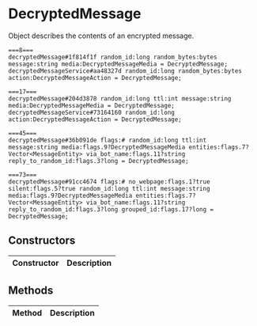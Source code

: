 # DecryptedMessage
Object describes the contents of an encrypted message.

```
===8===
decryptedMessage#1f814f1f random_id:long random_bytes:bytes message:string media:DecryptedMessageMedia = DecryptedMessage;
decryptedMessageService#aa48327d random_id:long random_bytes:bytes action:DecryptedMessageAction = DecryptedMessage;

===17===
decryptedMessage#204d3878 random_id:long ttl:int message:string media:DecryptedMessageMedia = DecryptedMessage;
decryptedMessageService#73164160 random_id:long action:DecryptedMessageAction = DecryptedMessage;

===45===
decryptedMessage#36b091de flags:# random_id:long ttl:int message:string media:flags.9?DecryptedMessageMedia entities:flags.7?Vector<MessageEntity> via_bot_name:flags.11?string reply_to_random_id:flags.3?long = DecryptedMessage;

===73===
decryptedMessage#91cc4674 flags:# no_webpage:flags.1?true silent:flags.5?true random_id:long ttl:int message:string media:flags.9?DecryptedMessageMedia entities:flags.7?Vector<MessageEntity> via_bot_name:flags.11?string reply_to_random_id:flags.3?long grouped_id:flags.17?long = DecryptedMessage;
```

## Constructors
| Constructor | Description |
| ---- | ----------- |


## Methods
| Method | Description |
| ---- | ----------- |



